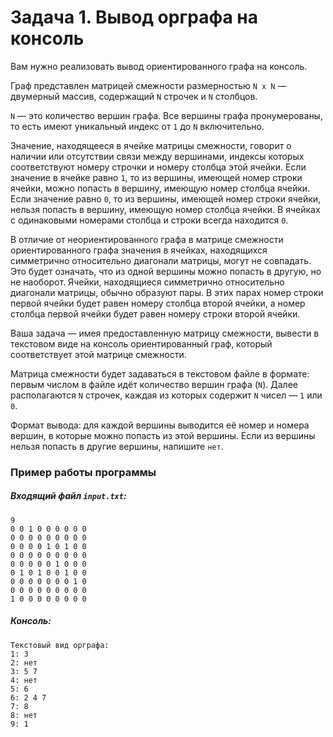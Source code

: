 ﻿# Задача 1. Вывод орграфа на консоль
Вам нужно реализовать вывод ориентированного графа на консоль.

Граф представлен матрицей смежности размерностью `N x N` — двумерный массив, содержащий `N` строчек и `N` столбцов.

`N` — это количество вершин графа. Все вершины графа пронумерованы, то есть имеют уникальный индекс от `1` до `N` включительно.

Значение, находящееся в ячейке матрицы смежности, говорит о наличии или отсутствии связи между вершинами, индексы которых соответствуют номеру строчки и номеру столбца этой ячейки. Если значение в ячейке равно `1`, то из вершины, имеющей номер строки ячейки, можно попасть в вершину, имеющую номер столбца ячейки. Если значение равно `0`, то из вершины, имеющей номер строки ячейки, нельзя попасть в вершину, имеющую номер столбца ячейки. В ячейках с одинаковыми номерами столбца и строки всегда находится `0`.

В отличие от неориентированного графа в матрице смежности ориентированного графа значения в ячейках, находящихся симметрично относительно диагонали матрицы, могут не совпадать. Это будет означать, что из одной вершины можно попасть в другую, но не наоборот. Ячейки, находящиеся симметрично относительно диагонали матрицы, обычно образуют пары. В этих парах номер строки первой ячейки будет равен номеру столбца второй ячейки, а номер столбца первой ячейки будет равен номеру строки второй ячейки.

Ваша задача — имея предоставленную матрицу смежности, вывести в текстовом виде на консоль ориентированный граф, который соответствует этой матрице смежности.

Матрица смежности будет задаваться в текстовом файле в формате: первым числом в файле идёт количество вершин графа (`N`). Далее располагаются `N` строчек, каждая из которых содержит `N` чисел — `1` или `0`.

Формат вывода: для каждой вершины выводится её номер и номера вершин, в которые можно попасть из этой вершины. Если из вершины нельзя попасть в другие вершины, напишите  `нет`.

### Пример работы программы
##### Входящий файл `input.txt`:
```
9
0 0 1 0 0 0 0 0 0 
0 0 0 0 0 0 0 0 0 
0 0 0 0 1 0 1 0 0 
0 0 0 0 0 0 0 0 0 
0 0 0 0 0 1 0 0 0 
0 1 0 1 0 0 1 0 0 
0 0 0 0 0 0 0 1 0 
0 0 0 0 0 0 0 0 0 
1 0 0 0 0 0 0 0 0 
```


##### Консоль:
```
Текстовый вид орграфа:
1: 3
2: нет
3: 5 7
4: нет
5: 6
6: 2 4 7
7: 8
8: нет
9: 1
```
</details>
